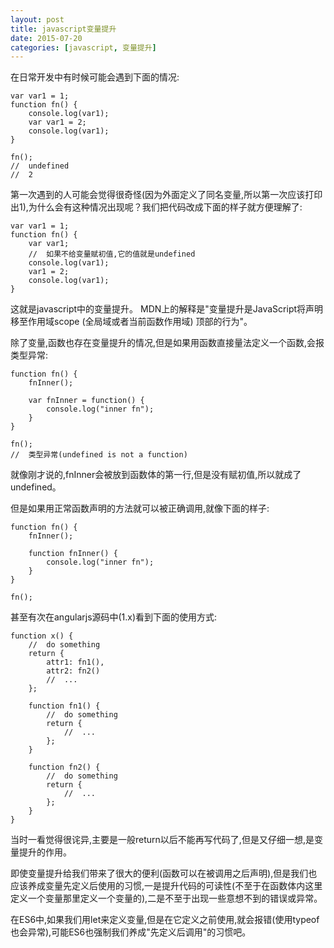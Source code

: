 ```yaml
---
layout: post
title: javascript变量提升
date: 2015-07-20
categories: [javascript, 变量提升]
---
```


在日常开发中有时候可能会遇到下面的情况:

    var var1 = 1;
    function fn() {
        console.log(var1);
        var var1 = 2;
        console.log(var1);
    }
    
    fn();   
    //  undefined
    //  2

第一次遇到的人可能会觉得很奇怪(因为外面定义了同名变量,所以第一次应该打印出1),为什么会有这种情况出现呢？我们把代码改成下面的样子就方便理解了:


    var var1 = 1;
    function fn() {
        var var1;
        //  如果不给变量赋初值,它的值就是undefined
        console.log(var1);
        var1 = 2;
        console.log(var1);
    }

这就是javascript中的变量提升。
MDN上的解释是"变量提升是JavaScript将声明移至作用域scope (全局域或者当前函数作用域) 顶部的行为"。

除了变量,函数也存在变量提升的情况,但是如果用函数直接量法定义一个函数,会报类型异常:


    function fn() {
        fnInner();
        
        var fnInner = function() {
            console.log("inner fn");
        }
    }
    
    fn();
    //  类型异常(undefined is not a function)

就像刚才说的,fnInner会被放到函数体的第一行,但是没有赋初值,所以就成了undefined。

但是如果用正常函数声明的方法就可以被正确调用,就像下面的样子:


    function fn() {
        fnInner();
        
        function fnInner() {
            console.log("inner fn");
        }
    }
    
    fn();
    
甚至有次在angularjs源码中(1.x)看到下面的使用方式:

    function x() {
        //  do something
        return {
            attr1: fn1(),
            attr2: fn2()
            //  ...
        };
        
        function fn1() {
            //  do something
            return {
                //  ...
            };
        }

        function fn2() {
            //  do something
            return {
                //  ...
            };
        }
    }

当时一看觉得很诧异,主要是一般return以后不能再写代码了,但是又仔细一想,是变量提升的作用。

即使变量提升给我们带来了很大的便利(函数可以在被调用之后声明),但是我们也应该养成变量先定义后使用的习惯,一是提升代码的可读性(不至于在函数体内这里定义一个变量那里定义一个变量的),二是不至于出现一些意想不到的错误或异常。

在ES6中,如果我们用let来定义变量,但是在它定义之前使用,就会报错(使用typeof也会异常),可能ES6也强制我们养成"先定义后调用"的习惯吧。

